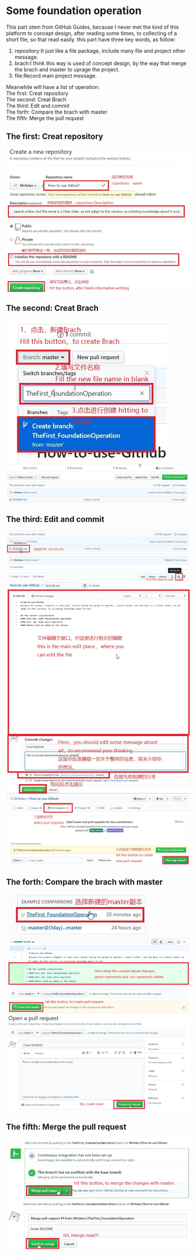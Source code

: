# Some foundation operation

This part stem from GitHub Guides, because I never met the kind of this platform to concept design, after reading some times, to collecting of a short file, so that read easily.
this part have three key words, as follow:
1. repository:It just like a file package, include many file and project other message.
2. brach:I think this way is used of concept design, by the way that merge the brach and master to uprage the project.
3. file:Record main project message.

Meanwhile will have a list of operation:
</br>The first: Creat repository
</br>The second: Creat Brach
</br>The third: Edit and commit
</br>The forth: Compare the brach with master
</br>The fifth: Merge the pull request

## The first: Creat repository
![Creat repository](https://github.com/MrAdarc/How-to-use-Github-/raw/master/PartOne_Picture/The_First/1.jpg)  
## The second: Creat Brach
![Creat Brach1](https://github.com/MrAdarc/How-to-use-Github-/raw/master/PartOne_Picture/The_Second/1.jpg)
![Creat Brach2](https://github.com/MrAdarc/How-to-use-Github-/raw/master/PartOne_Picture/The_Second/2.jpg)
## The third: Edit and commit
![Creat Edit1](https://github.com/MrAdarc/How-to-use-Github-/raw/master/PartOne_Picture/The_Third/1.jpg)
![Creat Edit2](https://github.com/MrAdarc/How-to-use-Github-/raw/master/PartOne_Picture/The_Third/2.jpg)
![Creat Edit3](https://github.com/MrAdarc/How-to-use-Github-/raw/master/PartOne_Picture/The_Third/3.jpg)
![Creat Edit4](https://github.com/MrAdarc/How-to-use-Github-/raw/master/PartOne_Picture/The_Third/4.jpg)
## The forth: Compare the brach with master
![Creat Compare1](https://github.com/MrAdarc/How-to-use-Github-/raw/master/PartOne_Picture/The_Forth/1.jpg)
![Creat Compare2](https://github.com/MrAdarc/How-to-use-Github-/raw/master/PartOne_Picture/The_Forth/2.jpg)
![Creat Compare3](https://github.com/MrAdarc/How-to-use-Github-/raw/master/PartOne_Picture/The_Forth/3.jpg)
![Creat Compare4](https://github.com/MrAdarc/How-to-use-Github-/raw/master/PartOne_Picture/The_Forth/4.jpg)
## The fifth: Merge the pull request
![Creat Merge1](https://github.com/MrAdarc/How-to-use-Github-/raw/master/PartOne_Picture/The_Fifth/1.jpg)
![Creat Mwege2](https://github.com/MrAdarc/How-to-use-Github-/raw/master/PartOne_Picture/The_Fifth/2.jpg)